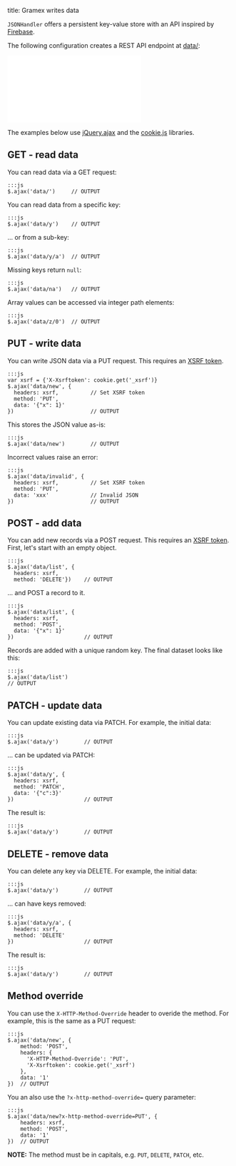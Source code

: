 title: Gramex writes data

`JSONHandler` offers a persistent key-value store with an API inspired by
[Firebase](https://www.firebase.com/docs/rest/api/).

The following configuration creates a REST API endpoint at [data/](data/):

<iframe frameborder="0" src="gramex.yaml"></iframe>

The examples below use [jQuery.ajax][jquery-ajax] and the [cookie.js][cookie.js]
libraries.

[jquery-ajax]: http://api.jquery.com/jquery.ajax/
[cookie.js]: https://github.com/florian/cookie.js

<script src="https://cdnjs.cloudflare.com/ajax/libs/cookie.js/1.2.0/cookie.min.js"></script>


## GET - read data

You can read data via a GET request:

    :::js
    $.ajax('data/')     // OUTPUT

You can read data from a specific key:

    :::js
    $.ajax('data/y')    // OUTPUT

... or from a sub-key:

    :::js
    $.ajax('data/y/a')  // OUTPUT

Missing keys return `null`:

    :::js
    $.ajax('data/na')   // OUTPUT

Array values can be accessed via integer path elements:

    :::js
    $.ajax('data/z/0')  // OUTPUT


## PUT - write data

You can write JSON data via a PUT request. This requires an [XSRF token](../filehandler/#xsrf).

    :::js
    var xsrf = {'X-Xsrftoken': cookie.get('_xsrf')}
    $.ajax('data/new', {
      headers: xsrf,          // Set XSRF token
      method: 'PUT',
      data: '{"x": 1}'
    })                        // OUTPUT

This stores the JSON value as-is:

    :::js
    $.ajax('data/new')        // OUTPUT

Incorrect values raise an error:

    :::js
    $.ajax('data/invalid', {
      headers: xsrf,          // Set XSRF token
      method: 'PUT',      
      data: 'xxx'             // Invalid JSON
    })                        // OUTPUT

## POST - add data

You can add new records via a POST request. This requires an [XSRF token](../filehandler/#xsrf). First, let's start with an empty object.

    :::js
    $.ajax('data/list', {
      headers: xsrf,
      method: 'DELETE'})    // OUTPUT

... and POST a record to it.

    :::js
    $.ajax('data/list', {
      headers: xsrf,
      method: 'POST',
      data: '{"x": 1}'
    })                      // OUTPUT

Records are added with a unique random key. The final dataset looks like this:

    :::js
    $.ajax('data/list')
    // OUTPUT


## PATCH - update data

You can update existing data via PATCH. For example, the initial data:

    :::js
    $.ajax('data/y')        // OUTPUT

... can be updated via PATCH:

    :::js
    $.ajax('data/y', {
      headers: xsrf,
      method: 'PATCH',
      data: '{"c":3}'
    })                      // OUTPUT

The result is:

    :::js
    $.ajax('data/y')        // OUTPUT

## DELETE - remove data

You can delete any key via DELETE. For example, the initial data:

    :::js
    $.ajax('data/y')        // OUTPUT

... can have keys removed:

    :::js
    $.ajax('data/y/a', {
      headers: xsrf,
      method: 'DELETE'
    })                      // OUTPUT

The result is:

    :::js
    $.ajax('data/y')        // OUTPUT

## Method override

You can use the `X-HTTP-Method-Override` header to overide the method. For
example, this is the same as a PUT request:

    :::js
    $.ajax('data/new', {
        method: 'POST',
        headers: {
          'X-HTTP-Method-Override': 'PUT',
          'X-Xsrftoken': cookie.get('_xsrf')
        },
        data: '1'
    })  // OUTPUT

You an also use the `?x-http-method-override=` query parameter:

    :::js
    $.ajax('data/new?x-http-method-override=PUT', {
        headers: xsrf,
        method: 'POST',
        data: '1'
    })  // OUTPUT

**NOTE:** The method must be in capitals, e.g. `PUT`, `DELETE`, `PATCH`, etc.

<script>
var xsrf = {'X-Xsrftoken': cookie.get('_xsrf')}
var pre = [].slice.call(document.querySelectorAll('pre'))
function next() {
  var element = pre.shift()
  var text = element.textContent
  if (text.match(/OUTPUT/))
    if (text.match(/\$.ajax/)) {
      eval(text)
        .always(function(result) {
          element.innerHTML = element.innerHTML.replace(/OUTPUT/, 'returns: ' + JSON.stringify(result))
          if (pre.length > 0) { next() }
        })
    } else if (text.match(/fetch/)) {
      eval(text).then(function(response) {
        return response.text()
      }).then(function(result) {
        element.innerHTML = element.innerHTML.replace(/OUTPUT/, 'returns: ' + result)
        if (pre.length > 0) {
          next()
        }
      })
    }
}
next()
</script>
